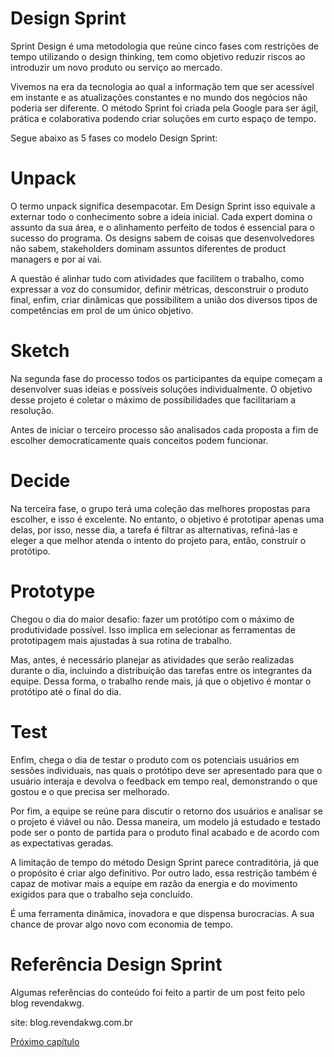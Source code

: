 # Design Sprint

Sprint Design é uma metodologia que reúne cinco fases com restrições de tempo utilizando o design thinking, tem como objetivo reduzir riscos ao introduzir um novo produto ou serviço ao mercado.

Vivemos na era da tecnologia ao qual a informação tem que ser acessível em instante e as atualizações constantes e no mundo dos negócios não poderia ser diferente. O método Sprint foi criada pela Google para ser ágil, prática e colaborativa podendo criar soluções em curto espaço de tempo.

Segue abaixo as 5 fases co modelo Design Sprint:

# Unpack

O termo unpack significa desempacotar. Em Design Sprint isso equivale a externar todo o conhecimento sobre a ideia inicial. Cada expert domina o assunto da sua área, e o alinhamento perfeito de todos é essencial para o sucesso do programa. Os designs sabem de coisas que desenvolvedores não sabem, stakeholders dominam assuntos diferentes de product managers e por aí vai.

A questão é alinhar tudo com atividades que facilitem o trabalho, como expressar a voz do consumidor, definir métricas, desconstruir o produto final, enfim, criar dinâmicas que possibilitem a união dos diversos tipos de competências em prol de um único objetivo.

# Sketch

Na segunda fase do processo todos os participantes da equipe começam a desenvolver suas ideias e possíveis soluções individualmente. O objetivo desse projeto é coletar o máximo de possibilidades que facilitariam a resolução.

Antes de iniciar o terceiro processo são analisados cada proposta a fim de escolher democraticamente quais conceitos podem funcionar.

# Decide

Na terceira  fase, o grupo terá uma coleção das melhores propostas para escolher, e isso é excelente. No entanto, o objetivo é prototipar apenas uma delas, por isso, nesse dia, a tarefa é filtrar as alternativas, refiná-las e eleger a que melhor atenda o intento do projeto para, então, construir o protótipo.

# Prototype

Chegou o dia do maior desafio: fazer um protótipo com o máximo de produtividade possível. Isso implica em selecionar as ferramentas de prototipagem mais ajustadas à sua rotina de trabalho.

Mas, antes, é necessário planejar as atividades que serão realizadas durante o dia, incluindo a distribuição das tarefas entre os integrantes da equipe. Dessa forma, o trabalho rende mais, já que o objetivo é montar o protótipo até o final do dia.

# Test

Enfim, chega o dia de testar o produto com os potenciais usuários em sessões individuais, nas quais o protótipo deve ser apresentado para que o usuário interaja e devolva o feedback em tempo real, demonstrando o que gostou e o que precisa ser melhorado.

Por fim, a equipe se reúne para discutir o retorno dos usuários e analisar se o projeto é viável ou não. Dessa maneira, um modelo já estudado e testado pode ser o ponto de partida para o produto final acabado e de acordo com as expectativas geradas.

A limitação de tempo do método Design Sprint parece contraditória, já que o propósito é criar algo definitivo. Por outro lado, essa restrição também é capaz de motivar mais a equipe em razão da energia e do movimento exigidos para que o trabalho seja concluído.

É uma ferramenta dinâmica, inovadora e que dispensa burocracias. A sua chance de provar algo novo com economia de tempo.

# Referência Design Sprint

Algumas referências do conteúdo foi feito a partir de um post feito pelo blog revendakwg.

site: blog.revendakwg.com.br

[Próximo capítulo](../09%20Design%20Thinking/Design%20Thinking.md)
